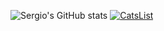 ![Sergio's GitHub stats](https://github-readme-stats.vercel.app/api?username=smoralb&show_icons=true&theme=radical)
[![CatsList](https://github-readme-stats.vercel.app/api/pin/?username=smoralb&repo=CatsList&theme=radical)](https://github.com/smoralb/CatsList)

